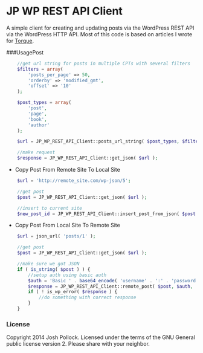 JP WP REST API Client
=====================

A simple client for creating and updating posts via the WordPress REST API via the WordPress HTTP API. Most of this code is based on articles I wrote for [Torque](http://torquemag.io/author/joshp/).

###UsagePost
```php
    //get url string for posts in multiple CPTs with several filters
    $filters = array(
    	'posts_per_page' => 50,
    	'orderby' => 'modified_gmt',
    	'offset' => '10'
    );

    $post_types = array(
    	'post',
    	'page',
    	'book',
    	'author'
    );

    $url = JP_WP_REST_API_Client::posts_url_string( $post_types, $filters );

    //make request
    $response = JP_WP_REST_API_Client::get_json( $url );
```

* Copy Post From Remote Site To Local Site
```php
    $url = 'http://remote_site.com/wp-json/5';

    //get post
    $post = JP_WP_REST_API_Client::get_json( $url );

    //insert to current site
    $new_post_id = JP_WP_REST_API_Client::insert_post_from_json( $post );

```

* Copy Post From Local Site To Remote Site

```php
    $url = json_url( 'posts/1' );

    //get post
    $post = JP_WP_REST_API_Client::get_json( $url );

    //make sure we got JSON
    if ( is_string( $post ) ) {
        //setup auth using basic auth
        $auth = 'Basic ' . base64_encode( 'username' . ':' . 'password' );
        $response = JP_WP_REST_API_Client::remote_post( $post, $auth, 'http://remotesite.com/wp-json/posts' );
        if ( ! is_wp_error( $response ) {
            //do something with correct response
        }
    }
```

### License
Copyright 2014 Josh Pollock. Licensed under the terms of the GNU General public license version 2. Please share with your neighbor.


